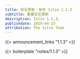 ```yaml
---
title: 安全更新：发布 Istio 1.1.3
subtitle: 重要安全更新
description: Istio 1.1.3。
publishdate: 2019-04-15
attribution: The Istio Team
---
```


{{< announcement_links "1.1.3" >}}

{{< boilerplate "notes/1.1.3" >}}